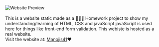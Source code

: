 <img src="https://github.com/manojis41/manojis41.github.io/assets/126950007/17395368-12f6-4143-9350-476e5c6a9fd6" alt="Website Preview"/>
<br>
<br>
This is a website static made as a 👨🏽‍💻 Homework project to show my understanding/learning of </> HTML, CSS and javaScript </> javaScript is used here for things like front-end form validation. This webiste is hosted as a real website.
<br>Visit the website at: <a href= "manoj41.com.np">Manojis41</a>❤️
